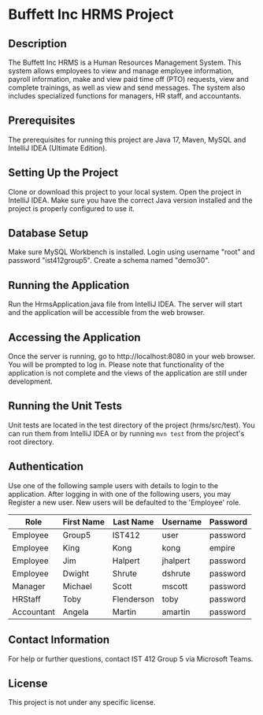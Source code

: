 # Buffett Inc HRMS Project

## Description
The Buffett Inc HRMS is a Human Resources Management System. This system allows employees to view and manage employee information, payroll information, make and view paid time off (PTO) requests, view and complete trainings, as well as view and send messages. The system also includes specialized functions for managers, HR staff, and accountants.

## Prerequisites
The prerequisites for running this project are Java 17, Maven, MySQL and IntelliJ IDEA (Ultimate Edition).

## Setting Up the Project
Clone or download this project to your local system. Open the project in IntelliJ IDEA. Make sure you have the correct Java version installed and the project is properly configured to use it.

## Database Setup
Make sure MySQL Workbench is installed. Login using username "root" and password "ist412group5". Create a schema named "demo30".

## Running the Application
Run the HrmsApplication.java file from IntelliJ IDEA. The server will start and the application will be accessible from the web browser.

## Accessing the Application
Once the server is running, go to http://localhost:8080 in your web browser. You will be prompted to log in. Please note that functionality of the application is not complete and the views of the application are still under development.

## Running the Unit Tests
Unit tests are located in the test directory of the project (hrms/src/test). You can run them from IntelliJ IDEA or by running `mvn test` from the project's root directory.

## Authentication
Use one of the following sample users with details to login to the application. After logging in with one of the following users, you may Register a new user. New users will be defaulted to the 'Employee' role.

| Role | First Name | Last Name | Username | Password |
|-------- | -------- | -------- | -------- | -------- |
| Employee | Group5 | IST412 | user | password |
| Employee | King | Kong | kong | empire |
| Employee | Jim | Halpert | jhalpert | password |
| Employee | Dwight | Shrute | dshrute | password |
| Manager | Michael | Scott | mscott | password |
| HRStaff | Toby | Flenderson | toby | password |
| Accountant | Angela | Martin | amartin | password |


## Contact Information
For help or further questions, contact IST 412 Group 5 via Microsoft Teams.

## License
This project is not under any specific license.
